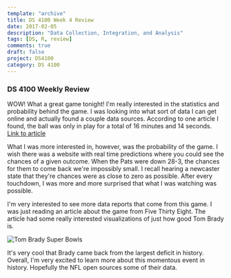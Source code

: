 ```yaml
---
template: "archive"
title: DS 4100 Week 4 Review
date: 2017-02-05
description: "Data Collection, Integration, and Analysis"
tags: [DS, R, review]
comments: true
draft: false
project: DS4100
category: DS 4100
---
```


### DS 4100 Weekly Review

WOW! What a great game tonight! I'm really interested in the statistics and probability behind the game. I was looking into what sort of data I can get online and actually found a couple data sources. According to one article I found, the ball was only in play for a total of 16 minutes and 14 seconds. [Link to article](http://supplementreviews.com/articles/entertainment/ball-in-play-for-a-total-of-387) 

What I was more interested in, however, was the probability of the game. I wish there was a website with real time predictions where you could see the chances of a given outcome. When the Pats were down 28-3, the chances for them to come back we're impossibly small. I recall hearing a newcaster state that they're chances were as close to zero as possible. After every touchdown, I was more and more surprised that what I was watching was possible.

I'm very interested to see more data reports that come from this game. I was just reading an article about the game from Five Thirty Eight. The article had some really interested visualizations of just how good Tom Brady is. 

![Tom Brady Super Bowls](https://espnfivethirtyeight.files.wordpress.com/2017/02/morris-sb-1-chad.png?quality=90&strip=all&w=575&ssl=1)

It's very cool that Brady came back from the largest deficit in history. Overall, I'm very excited to learn more about this momentous event in history. Hopefully the NFL open sources some of their data.